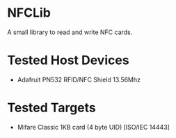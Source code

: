 NFCLib
========

A small library to read and write NFC cards.


# Tested Host Devices

* Adafruit PN532 RFID/NFC Shield 13.56Mhz

# Tested Targets

* Mifare Classic 1KB card (4 byte UID) [ISO/IEC 14443]

